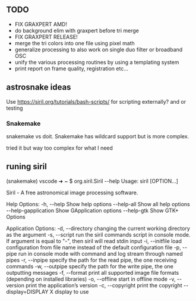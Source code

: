 ## TODO

* FIX GRAXPERT AMD!
* do background elim with graxpert before tri merge
* FIX GRAXPERT RELEASE!
* merge the tri colors into one file using pixel math
* generalize processing to also work on single duo filter or broadband OSC
* unify the various processing routines by using a templating system
* print report on frame quality, registration etc...

## astrosnake ideas

Use https://siril.org/tutorials/bash-scripts/ for scripting externally? and or testing


### Snakemake

snakemake vs doit.  Snakemake has wildcard support but is more complex.

tried it but way too complex for what I need

## runing siril

(snakemake) vscode ➜ ~ $ org.siril.Siril --help
Usage:
  siril [OPTION…]

Siril - A free astronomical image processing software.

Help Options:
  -h, --help                 Show help options
  --help-all                 Show all help options
  --help-gapplication        Show GApplication options
  --help-gtk                 Show GTK+ Options

Application Options:
  -d, --directory            changing the current working directory as the argument
  -s, --script               run the siril commands script in console mode. If argument is equal to "-", then siril will read stdin input
  -i, --initfile             load configuration from file name instead of the default configuration file
  -p, --pipe                 run in console mode with command and log stream through named pipes
  -r, --inpipe               specify the path for the read pipe, the one receiving commands
  -w, --outpipe              specify the path for the write pipe, the one outputting messages
  -f, --format               print all supported image file formats (depending on installed libraries)
  -o, --offline              start in offline mode
  -v, --version              print the application’s version
  -c, --copyright            print the copyright
  --display=DISPLAY          X display to use

  